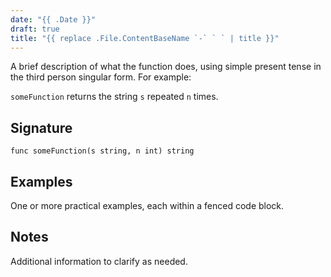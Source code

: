 ```yaml
---
date: "{{ .Date }}"
draft: true
title: "{{ replace .File.ContentBaseName `-` ` ` | title }}"
---
```


A brief description of what the function does, using simple present tense in the third person singular form. For example:

`someFunction` returns the string `s` repeated `n` times.

## Signature

```text
func someFunction(s string, n int) string
```

## Examples

One or more practical examples, each within a fenced code block.

## Notes

Additional information to clarify as needed.
